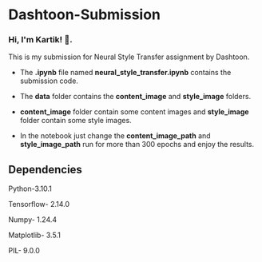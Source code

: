 # Dashtoon-Submission

### Hi, I'm Kartik! 👋. 
This is my submission for Neural Style Transfer assignment by Dashtoon.

- The **.ipynb** file named **neural_style_transfer.ipynb** contains the submission code.

- The **data** folder contains the **content_image** and **style_image** folders. 

- **content_image** folder contain some content images and **style_image** folder contain some style images. 

- In the notebook just change the **content_image_path** and **style_image_path** run for more than 300 epochs and enjoy the results.

## Dependencies
Python-3.10.1

Tensorflow- 2.14.0

Numpy- 1.24.4

Matplotlib- 3.5.1

PIL- 9.0.0
